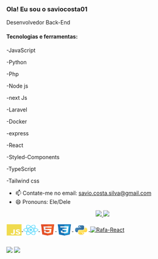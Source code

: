 ### Ola! Eu sou o saviocosta01

Desenvolvedor Back-End

<h4>Tecnologias e ferramentas:</h4>

-JavaScript

-Python

-Php

-Node js

-next Js

-Laravel

-Docker

-express

-React

-Styled-Components

-TypeScript

-Tailwind css


- 📫 Contate-me no email: savio.costa.silva@gmail.com
- 😄 Pronouns: Ele/Dele

<div align="center">
  <a href="https://github.com/saviocosta01">
  <img height="180em" src="https://github-readme-stats.vercel.app/api?username=saviocosta01&show_icons=true&theme=dracula&include_all_commits=true&count_private=true"/>
  <img height="180em" src="https://github-readme-stats.vercel.app/api/top-langs/?username=saviocosta01&layout=compact&langs_count=7&theme=dracula"/>
</div>
  
  <div style="display: inline_block"><br>
  <img align="center" alt="Rafa-Js" height="30" width="40" src="https://raw.githubusercontent.com/devicons/devicon/master/icons/javascript/javascript-plain.svg">
 
  <img align="center" alt="Rafa-React" height="30" width="40" src="https://raw.githubusercontent.com/devicons/devicon/master/icons/react/react-original.svg">
  <img align="center" alt="Rafa-HTML" height="30" width="40" src="https://raw.githubusercontent.com/devicons/devicon/master/icons/html5/html5-original.svg">
  <img align="center" alt="Rafa-CSS" height="30" width="40" src="https://raw.githubusercontent.com/devicons/devicon/master/icons/css3/css3-original.svg">
  <img align="center" alt="Rafa-Python" height="30" width="40" src="https://raw.githubusercontent.com/devicons/devicon/master/icons/python/python-original.svg">
  <img align="center" alt="Rafa-React" height="30" width="40" src = "https://cdn.jsdelivr.net/gh/devicons/devicon/icons/python/python-original.svg" / >
</div>
  
  ##
  
  <div> 

  <a href = "mailto:savio.costa.silva@gmail.com"><img src="https://img.shields.io/badge/-Gmail-%23333?style=for-the-badge&logo=gmail&logoColor=white" target="_blank"></a>
  <a href="https://www.linkedin.com/in/savio-costa-/" target="_blank"><img src="https://img.shields.io/badge/-LinkedIn-%230077B5?style=for-the-badge&logo=linkedin&logoColor=white" target="_blank"></a> 

 
</div>
